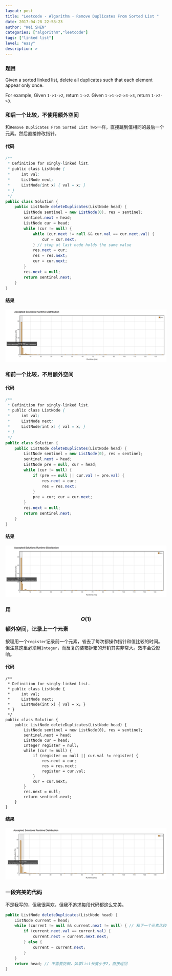 ```yaml
---
layout: post
title: "Leetcode - Algorithm - Remove Duplicates From Sorted List "
date: 2017-04-28 22:58:23
author: "Wei SHEN"
categories: ["algorithm","leetcode"]
tags: ["linked list"]
level: "easy"
description: >
---
```


### 题目
Given a sorted linked list, delete all duplicates such that each element appear only once.

For example,
Given `1->1->2`, return `1->2`.
Given `1->1->2->3->3`, return `1->2->3`.

### 和后一个比较，不使用额外空间
和`Remove Duplicates From Sorted List Two`一样，直接跳到值相同的最后一个元素。然后直接修改指针。

#### 代码
```java
/**
 * Definition for singly-linked list.
 * public class ListNode {
 *     int val;
 *     ListNode next;
 *     ListNode(int x) { val = x; }
 * }
 */
public class Solution {
    public ListNode deleteDuplicates(ListNode head) {
        ListNode sentinel = new ListNode(0), res = sentinel;
        sentinel.next = head;
        ListNode cur = head;
        while (cur != null) {
            while (cur.next != null && cur.val == cur.next.val) {
                cur = cur.next;
            } // stop at last node holds the same value
            res.next = cur;
            res = res.next;
            cur = cur.next;
        }
        res.next = null;
        return sentinel.next;
    }
}
```

#### 结果
![remove-duplicates-from-sorted-list-1](/images/leetcode/remove-duplicates-from-sorted-list-1.png)


### 和前一个比较，不用额外空间

#### 代码
```java
/**
 * Definition for singly-linked list.
 * public class ListNode {
 *     int val;
 *     ListNode next;
 *     ListNode(int x) { val = x; }
 * }
 */
public class Solution {
    public ListNode deleteDuplicates(ListNode head) {
        ListNode sentinel = new ListNode(0), res = sentinel;
        sentinel.next = head;
        ListNode pre = null, cur = head;
        while (cur != null) {
            if (pre == null || cur.val != pre.val) {
                res.next = cur;
                res = res.next;
            }
            pre = cur; cur = cur.next;
        }
        res.next = null;
        return sentinel.next;
    }
}
```

#### 结果
![remove-duplicates-from-sorted-list-2](/images/leetcode/remove-duplicates-from-sorted-list-2.png)


### 用$$O(1)$$额外空间，记录上一个元素
按理用一个`register`记录前一个元素，省去了每次都操作指针和值比较的时间。但注意这里必须用`Integer`，而反复的装箱拆箱的开销其实非常大。效率会受影响。

#### 代码
```
/**
 * Definition for singly-linked list.
 * public class ListNode {
 *     int val;
 *     ListNode next;
 *     ListNode(int x) { val = x; }
 * }
 */
public class Solution {
    public ListNode deleteDuplicates(ListNode head) {
        ListNode sentinel = new ListNode(0), res = sentinel;
        sentinel.next = head;
        ListNode cur = head;
        Integer register = null;
        while (cur != null) {
            if (register == null || cur.val != register) {
                res.next = cur;
                res = res.next;
                register = cur.val;
            }
            cur = cur.next;
        }
        res.next = null;
        return sentinel.next;
    }
}
```

#### 结果
![remove-duplicates-from-sorted-list-3](/images/leetcode/remove-duplicates-from-sorted-list-3.png)

### 一段完美的代码
不是我写的，但我很喜欢，但我不追求每段代码都这么完美。

```java
public ListNode deleteDuplicates(ListNode head) {
    ListNode current = head;
    while (current != null && current.next != null) { // 和下一个元素比较
        if (current.next.val == current.val) {
            current.next = current.next.next;
        } else {
            current = current.next;
        }
    }
    return head; // 不需要防御，如果list长度小于2，直接返回
}
```
